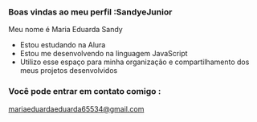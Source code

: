 ### Boas vindas ao meu perfil :SandyeJunior

Meu nome é Maria Eduarda Sandy 

- Estou estudando na Alura
- Estou me desenvolvendo na linguagem JavaScript
- Utilizo esse espaço para minha organização e compartilhamento dos meus projetos desenvolvidos

### Você pode entrar em contato comigo : 

mariaeduardaeduarda65534@gmail.com  
